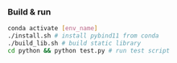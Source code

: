 ### Build & run
```bash 
conda activate [env_name] 
./install.sh # install pybind11 from conda
./build_lib.sh # build static library 
cd python && python test.py # run test script 
```
